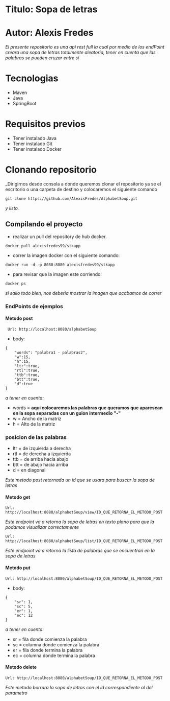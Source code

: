# Titulo: Sopa de letras
# Autor: Alexis Fredes

_El presente repositorio es una api rest full la cual por medio de los endPoint creara
una sopa de letras totalmente aleatoria, tener en cuenta que las palabras se pueden
cruzar entre si_

# Tecnologias

* Maven
* Java 
* SpringBoot

# Requisitos previos

* Tener instalado Java
* Tener instalado Git
* Tener instalado Docker

# Clonando repositorio

_Dirigirnos desde consola a donde queremos clonar el repositorio ya se el escritorio
o una carpeta de destino y colocaremos el siguiente comando

```
git clone https://github.com/AlexisFredes/AlphabetSoup.git
```
_y listo._

## Compilando el proyecto

* realizar un pull del repository de hub docker.
```
docker pull alexisfredes99/stkapp
```
* correr la imagen docker con el siguiente comando:
```
docker run -d -p 8080:8080 alexisfredes99/stkapp
```

* para revisar que la imagen este corriendo:
```
docker ps
```
_si salio todo bien, nos deberia mostrar la imagen que acabamos de correr_

### EndPoints de ejemplos
#### Metodo post
```
 Url: http://localhost:8080/alphabetSoup
 ```
* body:
```
{
    "words": "palabra1 - palabras2",
    "w":15,
    "h":15,
    "ltr":true,
    "rtl":true,
    "ttb":true,
    "btt":true,
    "d":true
}
```
_a tener en cuenta:_
- words = **aqui colocaremos las palabras que queramos que aparescan en la sopa**
          **separadas con un guion intermedio "-"**
- w = Ancho de la matriz
- h = Alto de la matriz
### posicion de las palabras
- ltr = de izquierda a derecha
- rtl = de derecha a izquierda
- ttb =  de arriba hacia abajo
- btt = de abajo hacia arriba
- d =  en diagonal

_Este metodo post retornada un id que se usara para buscar la sopa de letras_

#### Metodo get
```
Url: http://localhost:8080/alphabetSoup/view/ID_QUE_RETORNA_EL_METODO_POST
```
_Este endpoint va a retorna la sopa de letras en texto plano para que la podamos
visualizar correctamente_

```
Url: http://localhost:8080/alphabetSoup/list/ID_QUE_RETORNA_EL_METODO_POST
```
_Este endpoint va a retorna la lista de palabras que se encuentran en la sopa de letras_

#### Metodo put
```
Url: http://localhost:8080/alphabetSoup/ID_QUE_RETORNA_EL_METODO_POST
```
* body:
```
{
    "sr": 1,
    "sc": 5,
    "er": 1,
    "ec": 12
}
```
_a tener en cuenta:_
- sr = fila donde comienza la palabra
- sc = columna donde comienza la palabra
- er = fila donde termina la palabra
- ec = columna donde termina la palabra


#### Metodo delete
```
Url: http://localhost:8080/alphabetSoup/ID_QUE_RETORNA_EL_METODO_POST
```
_Este metodo borrara la sopa de letras con el id correspondiente al del parametro_

